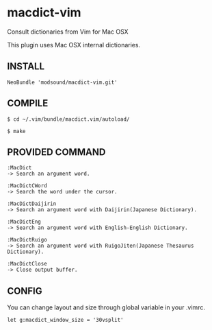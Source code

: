 macdict-vim
===========

Consult dictionaries from Vim for Mac OSX

This plugin uses Mac OSX internal dictionaries.

## INSTALL
```
NeoBundle 'modsound/macdict-vim.git'
```

## COMPILE
```
$ cd ~/.vim/bundle/macdict.vim/autoload/
```
```
$ make
```

## PROVIDED COMMAND

```
:MacDict
-> Search an argument word.
```

```
:MacDictCWord
-> Search the word under the cursor.
```

```
:MacDictDaijirin
-> Search an argument word with Daijirin(Japanese Dictionary).
```

```
:MacDictEng
-> Search an argument word with English-English Dictionary.
```

```
:MacDictRuigo
-> Search an argument word with RuigoJiten(Japanese Thesaurus Dictionary).
```

```
:MacDictClose
-> Close output buffer.
```

## CONFIG
You can change layout and size through global variable in your .vimrc.
```
let g:macdict_window_size = '30vsplit'
```
